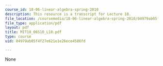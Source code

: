 ```yaml
---
course_id: 18-06-linear-algebra-spring-2010
description: This resource is a transcript for Lecture 18.
file_location: /coursemedia/18-06-linear-algebra-spring-2010/04979ab05f4f27e621e1e26ece4586fd_MIT18_06S10_L18.pdf
file_type: application/pdf
layout: pdf
title: MIT18_06S10_L18.pdf
type: course
uid: 04979ab05f4f27e621e1e26ece4586fd

---
```

None